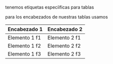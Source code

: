 tenemos etiquetas especíificas para tablas

para los encabezados de nuestras tablas usamos

<table>
	<thead>
		<tr>
			<th>Encabezado 1</th>
			<th>Encabezado 2</th>
		<tr>
	<thead>
	<tbody>
		<tr>
			<td>Elemento 1 f1</td>
			<td>Elemento 2 f1</td>
		</tr>
		<tr>
			<td>Elemento 1 f2</td>
			<td>Elemento 2 f2</td>
		</tr>
		<tr>
			<td>Elemento 1 f3</td>
			<td>Elemento 2 f3</td>
		</tr>
	<tbody>
</table>